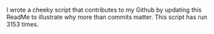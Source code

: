 I wrote a cheeky script that contributes to my Github by updating this ReadMe to illustrate why more than commits matter. This script has run 3153 times.